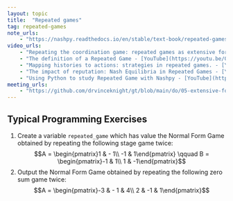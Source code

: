```yaml
---
layout: topic
title:  "Repeated games"
tag: repeated-games
note_urls:
    - "https://nashpy.readthedocs.io/en/stable/text-book/repeated-games.html"
video_urls:
    - "Repeating the coordination game: repeated games as extensive form games. - [YouTube](https://youtu.be/RTxIw_M4XEY) - [Private](https://cardiff.cloud.panopto.eu/Panopto/Pages/Viewer.aspx?id=1cd4a3e4-6054-4e34-b104-af930110f136)"
    - "The definition of a Repeated Game - [YouTube](https://youtu.be/0mV43J8MR64) - [Private](https://cardiff.cloud.panopto.eu/Panopto/Pages/Viewer.aspx?id=8323c235-e54d-40c6-bdea-af9301110fb1)"
    - "Mapping histories to actions: strategies in repeated games. - [YouTube](https://youtu.be/2yIt8m9KraE) - [Private](https://cardiff.cloud.panopto.eu/Panopto/Pages/Viewer.aspx?id=b2ee62dc-7d0a-4a55-9d0b-af9301112cb4)"
    - "The impact of reputation: Nash Equilibria in Repeated Games - [YouTube](https://youtu.be/F3TpV77V6xI) - [Private](https://cardiff.cloud.panopto.eu/Panopto/Pages/Viewer.aspx?id=961c25a2-f98d-4fcd-9f0f-af9301114484)"
    - "Using Python to study Repeated Game with Nashpy - [YouTube](https://youtu.be/s4jF9X86pTg) - [Private](https://cardiff.cloud.panopto.eu/Panopto/Pages/Viewer.aspx?id=78fed781-91b5-4746-8639-af9301115c24)"
meeting_urls:
    - "https://github.com/drvinceknight/gt/blob/main/do/05-extensive-form-games.rst"
---
```


## Typical Programming Exercises

1. Create a variable `repeated_game` which has value the Normal Form Game obtained by repeating the following stage game twice:
   $$A = \begin{pmatrix}1 & - 1\\ -1 & 1\end{pmatrix} \qquad B = \begin{pmatrix}-1 & 1\\ 1 & -1\end{pmatrix}$$
2. Output the Normal Form Game obtained by repeating the following zero sum game twice:
   $$A = \begin{pmatrix}-3 & - 1 & 4\\ 2 & -1 &  1\end{pmatrix}$$

